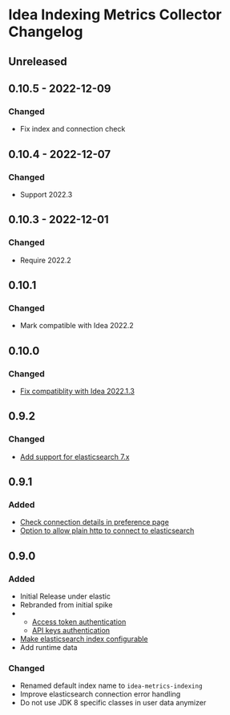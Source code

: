 <!-- Keep a Changelog guide -> https://keepachangelog.com -->

# Idea Indexing Metrics Collector Changelog

## Unreleased

## 0.10.5 - 2022-12-09

### Changed
- Fix index and connection check

## 0.10.4 - 2022-12-07

### Changed
- Support 2022.3

## 0.10.3 - 2022-12-01

### Changed
- Require 2022.2

## 0.10.1

### Changed
- Mark compatible with Idea 2022.2

## 0.10.0

### Changed
- [Fix compatiblity with Idea 2022.1.3](https://github.com/elastic/idea-indexing-metrics-collector/issues/11)

## 0.9.2

### Changed
- [Add support for elasticsearch 7.x](https://github.com/elastic/idea-indexing-metrics-collector/issues/9)

## 0.9.1

### Added
- [Check connection details in preference page](https://github.com/elastic/idea-indexing-metrics-collector/issues/5)
- [Option to allow plain http to connect to elasticsearch](https://github.com/breskeby/indexing-stats-collector/issues/12)

## 0.9.0

### Added
- Initial Release under elastic
- Rebranded from initial spike
- - [Access token authentication](https://github.com/breskeby/indexing-stats-collector/issues/3)
  - [API keys authentication](https://github.com/breskeby/indexing-stats-collector/issues/2)
- [Make elasticsearch index configurable](https://github.com/breskeby/indexing-stats-collector/issues/5)
- Add runtime data

### Changed
- Renamed default index name to `idea-metrics-indexing`
- Improve elasticsearch connection error handling
- Do not use JDK 8 specific classes in user data anymizer
